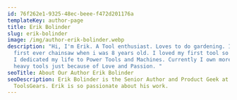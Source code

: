 ```yaml
---
id: 76f262e1-9325-48ec-beee-f472d201176a
templateKey: author-page
title: Erik Bolinder
slug: erik-bolinder
image: /img/author-erik-bolinder.webp
description: "Hi, I'm Erik. A Tool enthusiast. Loves to do gardening. I used my
  first ever chainsaw when i was 8 years old. I loved my first tool so much that
  I dedicated my life to Power Tools and Machines. Currently I own more than 50
  heavy tools just because of Love and Passion. "
seoTitle: About Our Author Erik Bolinder
seoDescription: Erik Bolinder is the Senior Author and Product Geek at
  ToolsGears. Erik is so passionate about his work.
---
```

